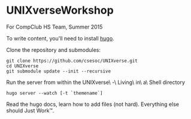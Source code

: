 UNIXverseWorkshop
=================

For CompClub HS Team, Summer 2015

To write content, you'll need to install [hugo](http://gohugo.io/).

Clone the repository and submodules:

    git clone https://github.com/csesoc/UNIXverse.git
    cd UNIXverse
    git submodule update --init --recursive

Run the server from within the UNIXverse\ -\ Living\ in\ a\ Shell directory

    hugo server --watch [-t `themename`]

Read the hugo docs, learn how to add files (not hard). Everything else should
Just Work&trade;.
